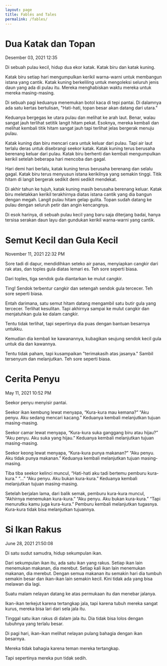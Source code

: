 ```yaml
---
layout: page
title: Fablés and Tales
permalink: /fables/
---
```


# Dua Katak dan Topan

<span class="text-sm text-gray-400">Desember 03, 2021 12:35</span>

Di sebuah pulau kecil, hidup dua ekor katak. Katak biru dan katak kuning.

Katak biru setiap hari mengumpulkan kerikil warna-warni untuk membangun istana yang cantik. Katak kuning berkeliling untuk mengoleksi seluruh jenis daun yang ada di pulau itu. Mereka menghabiskan waktu mereka untuk mereka masing-masing.

Di sebuah pagi keduanya menemukan botol kaca di tepi pantai. Di dalamnya ada satu kertas bertulisan, "Hati-hati, topan besar akan datang dari utara."

Keduanya bergegas ke utara pulau dan melihat ke arah laut. Benar, walau sangat jauh terlihat setitik langit hitam pekat. Esoknya, mereka kembali dan melihat kembali titik hitam sangat jauh tapi terlihat jelas bergerak menuju pulau.

Katak kuning dan biru mencari cara untuk keluar dari pulau. Tapi air laut terlalu deras untuk disebrangi seekor katak. Katak kuning terus berusaha berenang keluar dari pulau. Katak biru berhenti dan kembali mengumpulkan kerikil setelah beberapa hari mencoba dan gagal.

Hari demi hari berlalu, katak kuning terus berusaha berenang dan selalu gagal. Katak biru terus menyusun istana kerikilnya yang semakin tinggi. Titik hitam di langit bergerak sedikit demi sedikit mendekat.

Di akhir tahun ke tujuh, katak kuning masih berusaha berenang keluar. Katak biru meletakkan kerikil terakhirnya diatas istana cantik yang dia bangun dengan megah. Langit pulau hitam gelap gulita. Topan sudah datang ke pulau dengan seluruh petir dan angin kencangnya.

Di esok harinya, di sebuah pulau kecil yang baru saja diterjang badai, hanya tersisa serakan daun layu dan gundukan kerikil warna-warni yang cantik.

# Semut Kecil dan Gula Kecil

<span class="text-sm text-gray-400">November 11, 2021 22:32 PM</span>

Sore tadi di dapur, mendidihkan seteko air panas, menyiapkan cangkir dari rak atas, dan toples gula diatas lemari es. Teh sore seperti biasa.

Dari toples, tiga sendok gula diantarkan ke mulut cangkir.

Ting! Sendok terbentur cangkir dan setengah sendok gula tercecer. Teh sore seperti biasa.

Entah darimana, satu semut hitam datang mengambil satu butir gula yang tercecer. Terlihat kesulitan. Tapi akhirnya sampai ke mulut cangkir dan menjatuhkan gula ke dalam cangkir.

Tentu tidak terlihat, tapi sepertinya dia puas dengan bantuan besarnya untukku.

Kemudian dia kembali ke kawanannya, kubagikan seujung sendok kecil gula untuk dia dan kawannya.

Tentu tidak paham, tapi kusampaikan "terimakasih atas jasanya." Sambil tersenyum dan melanjutkan. Teh sore seperti biasa.

# Cerita Penyu

<span class="text-sm text-gray-400">May 11, 2021 10:52 PM</span>

Seekor penyu menyisir pantai.

Seekor ikan kembung lewat menyapa, “Kura-kura mau kemana?” “Aku penyu. Aku sedang mencari kacang.” Keduanya kembali melanjutkan tujuan masing-masing.

Seekor camar lewat menyapa, “Kura-kura suka ganggang biru atau hijau?” “Aku penyu. Aku suka yang hijau.” Keduanya kembali melanjutkan tujuan masing-masing.

Seekor keong lewat menyapa, “Kura-kura punya makanan?” “Aku penyu. Aku tidak punya makanan.” Keduanya kembali melanjutkan tujuan masing-masing.

Tiba tiba seekor kelinci muncul, “Hati-hati aku tadi bertemu pemburu kura-kura.” “…” “Aku penyu. Aku bukan kura-kura.” Keduanya kembali melanjutkan tujuan masing-masing.

Setelah berjalan lama, dari balik semak, pemburu kura-kura muncul, “Akhirnya menemukan kura-kura.” “Aku penyu. Aku bukan kura-kura.” “Tapi menurutku kamu juga kura-kura.” Pemburu kembali melanjutkan tugasnya. Kura-kura tidak bisa melanjutkan tujuannya.

# Si Ikan Rakus

<span class="text-sm text-gray-400">June 28, 2021 21:50:08</span>

Di satu sudut samudra, hidup sekumpulan ikan.

Dari sekumpulan ikan itu, ada satu ikan yang rakus. Setiap ikan lain menemukan makanan, dia merebut. Setiap kali ikan lain menemukan makanan, dia merebut. Dengan semua makanan itu semakin hari dia tumbuh semakin besar dan ikan-ikan lain semakin kecil. Kini tidak ada yang bisa melawan dia lagi.

Suatu malam nelayan datang ke atas permukaan itu dan menebar jalanya.

Ikan-ikan terkejut karena tertangkap jala, tapi karena tubuh mereka sangat kurus, mereka bisa lari dari sela jala itu.

Tinggal satu ikan rakus di dalam jala itu. Dia tidak bisa lolos dengan tubuhnya yang terlalu besar.

Di pagi hari, ikan-ikan melihat nelayan pulang bahagia dengan ikan besarnya.

Mereka tidak bahagia karena teman mereka tertangkap.

Tapi sepertinya mereka pun tidak sedih.

